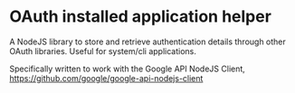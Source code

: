 # OAuth installed application helper
A NodeJS library to store and retrieve authentication details through other OAuth libraries. Useful for system/cli applications.

Specifically written to work with the Google API NodeJS Client, https://github.com/google/google-api-nodejs-client
